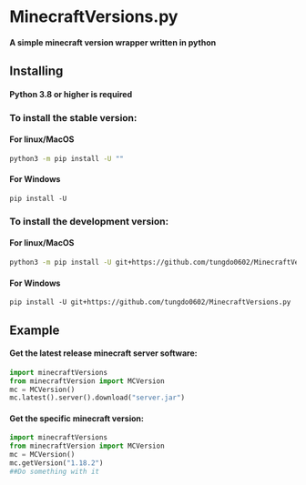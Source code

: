 # MinecraftVersions.py
#### A simple minecraft version wrapper written in python

## Installing
#### Python 3.8 or higher is required
### To install the stable version:
#### For linux/MacOS
```bash
python3 -m pip install -U ""
```
#### For Windows
```batch
pip install -U 
```
### To install the development version:
#### For linux/MacOS
```bash
python3 -m pip install -U git+https://github.com/tungdo0602/MinecraftVersions.py
```
#### For Windows
```batch
pip install -U git+https://github.com/tungdo0602/MinecraftVersions.py
```

## Example
#### Get the latest release minecraft server software:
```python
import minecraftVersions
from minecraftVersion import MCVersion
mc = MCVersion()
mc.latest().server().download("server.jar")
```

#### Get the specific minecraft version:
```python
import minecraftVersions
from minecraftVersion import MCVersion
mc = MCVersion()
mc.getVersion("1.18.2")
##Do something with it
```
